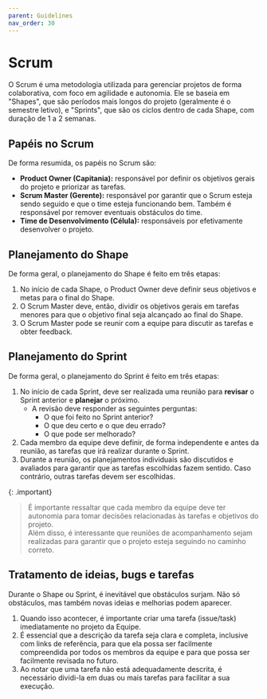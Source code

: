 ```yaml
---
parent: Guidelines
nav_order: 30
---
```

# Scrum

O Scrum é uma metodologia utilizada para gerenciar projetos de forma colaborativa, com foco em agilidade e autonomia. Ele se baseia em "Shapes", que são períodos mais longos do projeto (geralmente é o semestre letivo), e "Sprints", que são os ciclos dentro de cada Shape, com duração de 1 a 2 semanas.

## Papéis no Scrum

De forma resumida, os papéis no Scrum são:
- **Product Owner (Capitania):** responsável por definir os objetivos gerais do projeto e priorizar as tarefas.
- **Scrum Master (Gerente):** responsável por garantir que o Scrum esteja sendo seguido e que o time esteja funcionando bem. Também é responsável por remover eventuais obstáculos do time.
- **Time de Desenvolvimento (Célula):** responsáveis por efetivamente desenvolver o projeto.

## Planejamento do Shape

De forma geral, o planejamento do Shape é feito em três etapas:
1. No início de cada Shape, o Product Owner deve definir seus objetivos e metas para o final do Shape.
2. O Scrum Master deve, então, dividir os objetivos gerais em tarefas menores para que o objetivo final seja alcançado ao final do Shape.
3. O Scrum Master pode se reunir com a equipe para discutir as tarefas e obter feedback.

## Planejamento do Sprint

De forma geral, o planejamento do Sprint é feito em três etapas:
1. No início de cada Sprint, deve ser realizada uma reunião para **revisar** o Sprint anterior e **planejar** o próximo.
   * A revisão deve responder as seguintes perguntas:
     * O que foi feito no Sprint anterior?
     * O que deu certo e o que deu errado?
     * O que pode ser melhorado?
2. Cada membro da equipe deve definir, de forma independente e antes da reunião, as tarefas que irá realizar durante o Sprint.
3. Durante a reunião, os planejamentos individuais são discutidos e avaliados para garantir que as tarefas escolhidas fazem sentido. Caso contrário, outras tarefas devem ser escolhidas.

{: .important}
> É importante ressaltar que cada membro da equipe deve ter autonomia para tomar decisões relacionadas às tarefas e objetivos do projeto.\
Além disso, é interessante que reuniões de acompanhamento sejam realizadas para garantir que o projeto esteja seguindo no caminho correto.

## Tratamento de ideias, bugs e tarefas

Durante o Shape ou Sprint, é inevitável que obstáculos surjam. Não só obstáculos, mas também novas ideias e melhorias podem aparecer.

1. Quando isso acontecer, é importante criar uma tarefa (issue/task) imediatamente no projeto da Equipe.
2. É essencial que a descrição da tarefa seja clara e completa, inclusive com links de referência, para que ela possa ser facilmente compreendida por todos os membros da equipe e para que possa ser facilmente revisada no futuro.
3. Ao notar que uma tarefa não está adequadamente descrita, é necessário dividi-la em duas ou mais tarefas para facilitar a sua execução.
